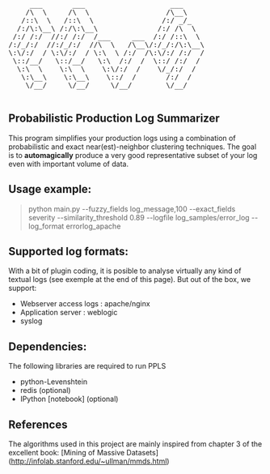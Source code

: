 <pre>
     ___       ___                    ___
    /\  \     /\  \                  /\__\
   /::\  \   /::\  \                /:/ _/_
  /:/\:\__\ /:/\:\__\              /:/ /\  \
 /:/ /:/  //:/ /:/  /___     ___  /:/ /::\  \
/:/_/:/  //:/_/:/  //\  \   /\__\/:/_/:/\:\__\
\:\/:/  / \:\/:/  / \:\  \ /:/  /\:\/:/ /:/  /
 \::/__/   \::/__/   \:\  /:/  /  \::/ /:/  /
  \:\  \    \:\  \    \:\/:/  /    \/_/:/  /
   \:\__\    \:\__\    \::/  /       /:/  /
    \/__/     \/__/     \/__/        \/__/

</pre>

## Probabilistic Production Log Summarizer

This program simplifies your production logs using a combination of probabilistic and exact near(est)-neighbor clustering techniques. The goal is to **automagically** produce a very good representative subset of your log even with important volume of data.

## Usage example:
> python main.py --fuzzy_fields log_message,100 --exact_fields severity --similarity_threshold 0.89 --logfile log_samples/error_log  --log_format errorlog_apache

## Supported log formats:
With a bit of plugin coding, it is posible to analyse virtually any kind of textual logs (see exemple at the end of this page). But out of the box, we support:

- Webserver access logs : apache/nginx
- Application server : weblogic
- syslog

## Dependencies:
The following libraries are required to run PPLS
* python-Levenshtein
* redis (optional)
* IPython \[notebook\] (optional)

## References
The algorithms used in this project are mainly inspired from chapter 3 of the excellent book: [Mining of Massive Datasets] (http://infolab.stanford.edu/~ullman/mmds.html)

